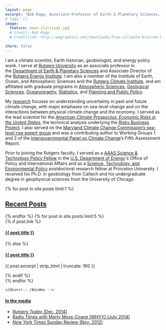 ```yaml
---
layout: page
excerpt: "Bob Kopp, Associate Professor of Earth & Planetary Sciences, Rutgers University"
# tags: []
image:
  feature: near-ilulissat.jpg
  # credit: Bob Kopp
  # creditlink: http://wegraphics.net/downloads/free-ultimate-blurred-background-pack/

share: false
---
```


I am a climate scientist, Earth historian, geobiologist, and energy policy wonk. I serve at [Rutgers University](http://www.rutgers.edu/) as an associate professor in the [Department of Earth & Planetary Sciences](http://geology.rutgers.edu/) and Associate Director of the [Rutgers Energy Institute](http://rei.rutgers.edu/). I am also a member of the Institute of Earth, Ocean, and Atmospheric Sciences and the [Rutgers Climate Institute](http://climatechange.rutgers.edu), and am affiliated with graduate programs in [Atmospheric Sciences](http://atmos.rutgers.edu), [Geological Sciences](http://eps.rutgers.edu), [Oceanography](http://marine.rutgers.edu), [Statistics](http://statistics.rutgers.edu), and [Planning and Public Policy](http://policy.rutgers.edu/).

My [research](research/) focuses on understanding uncertainty in past and future climate change, with major emphases on sea-level change and on the interactions between physical climate change and the economy. I served as the lead scientist for the [ _American Climate Prospectus: Economic Risks in the United States_](http://www.climateprospectus.org/), the technical analysis underlying the [Risky Business Project](http://www.riskybusiness.org/). I also served on the
[Maryland Climate Change Commission’s sea-level rise expert group](http://www.umces.edu/project/sea-level-along-maryland%E2%80%99s-shorelines-could-rise-2-feet-2050-according-new-report) and was a contributing author to Working Groups 1 and 2 of the [Intergovernmental Panel on Climate Change](http://www.ipcc.ch)’s Fifth Assessment Report.

Prior to joining the Rutgers faculty, I served as a [AAAS Science & Technology Policy Fellow](http://fellowships.aaas.org/) in the [U.S. ](http://www.energy.gov)[Department of Energy](http://www.energy.gov)'s Office of Policy and International Affairs and as a [Science, Technology, and Environmental Policy](http://www.princeton.edu/step/) postdoctoral research fellow at Princeton University. I received his Ph.D. in geobiology from Caltech and his undergraduate degree in geophysical sciences from the University of Chicago. 

 <div id="index" style="width: 100%" >
     {% for post in site.posts limit:1 %}
    <h2><a href="{{ site.url}}/posts/">Recent Posts</a></h2>
    {% endfor %}
  {% for post in site.posts limit:5 %}    
    <article>
      {% if post.link %}
        <h4 class="link-post"><a href="{{ site.url }}{{ post.url }}" title="{{ post.title }}">{{ post.title }}</a> <a href="{{ post.link }}" target="_blank" title="{{ post.title }}"><i class="fa fa-link"></i></a></h4>
      {% else %}
        <h4><a href="{{ site.url }}{{ post.url }}" title="{{ post.title }}">{{ post.title }}</a></h4>
        <p>{{ post.excerpt | strip_html | truncate: 160 }}</p>
      {% endif %}
    </article>
    {% endfor %}
	
	</div><!-- /#index -->

#### [In the media](http://www.google.com/search?hl=en&gl=us&tbm=nws&q="Robert+Kopp"+OR+"Bob+Kopp"+Rutgers)

* [_Rutgers Today_ (Dec. 2014)](http://news.rutgers.edu/feature/earth-scientists-urgent-mission-takes-shape-rutgers/20141217)
* [Radio Times with Marty Moss-Coane [WHYY] (July 2014)](http://goo.gl/DfPnc9)
* [_New York Times_ Sunday Review (Nov. 2012)](http://nyti.ms/TcArGg)

